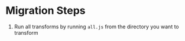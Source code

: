 # Migration Steps

1.  Run all transforms by running `all.js` from the directory you want to transform
